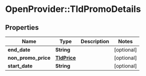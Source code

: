 # OpenProvider::TldPromoDetails

## Properties
Name | Type | Description | Notes
------------ | ------------- | ------------- | -------------
**end_date** | **String** |  | [optional] 
**non_promo_price** | [**TldPrice**](TldPrice.md) |  | [optional] 
**start_date** | **String** |  | [optional] 

